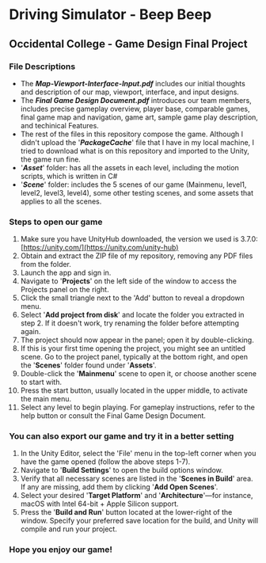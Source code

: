 # Driving Simulator - Beep Beep
## Occidental College - Game Design Final Project
### File Descriptions
- The _**Map-Viewport-Interface-Input.pdf**_ includes our initial thoughts and description of our map, viewport, interface, and input designs.
- The _**Final Game Design Document.pdf**_ introduces our team members, includes precise gameplay overview, player base, comparable games, final game map and navigation, game art, sample game play description, and techinical Features.
- The rest of the files in this repository compose the game. Although I didn't upload the '**_PackageCache_**' file that I have in my local machine, I tried to download what is on this repository and imported to the Unity, the game run fine.
- '**_Asset_**' folder: has all the assets in each level, including the motion scripts, which is written in C#
- '**_Scene_**' folder: includes the 5 scenes of our game (Mainmenu, level1, level2, level3, level4), some other testing scenes, and some assets that applies to all the scenes.
### Steps to open our game 
1. Make sure you have UnityHub downloaded, the version we used is 3.7.0: [https://unity.com/](https://unity.com/unity-hub)
2. Obtain and extract the ZIP file of my repository, removing any PDF files from the folder.
3. Launch the app and sign in.
4. Navigate to '**Projects**' on the left side of the window to access the Projects panel on the right.
5. Click the small triangle next to the 'Add' button to reveal a dropdown menu.
6. Select '**Add project from disk**' and locate the folder you extracted in step 2. If it doesn't work, try renaming the folder before attempting again.
7. The project should now appear in the panel; open it by double-clicking.
8. If this is your first time opening the project, you might see an untitled scene. Go to the project panel, typically at the bottom right, and open the '**Scenes**' folder found under '**Assets**'.
9. Double-click the '**Mainmenu**' scene to open it, or choose another scene to start with.
10. Press the start button, usually located in the upper middle, to activate the main menu.
11. Select any level to begin playing. For gameplay instructions, refer to the help button or consult the Final Game Design Document.

### You can also export our game and try it in a better setting
1. In the Unity Editor, select the 'File' menu in the top-left corner when you have the game opened (follow the above steps 1-7).
2. Navigate to '**Build Settings**' to open the build options window.
3. Verify that all necessary scenes are listed in the '**Scenes in Build**' area. If any are missing, add them by clicking '**Add Open Scenes**'.
4. Select your desired '**Target Platform**' and '**Architecture**'—for instance, macOS with Intel 64-bit + Apple Silicon support.
5. Press the '**Build and Run**' button located at the lower-right of the window. Specify your preferred save location for the build, and Unity will compile and run your project.
### Hope you enjoy our game!

